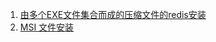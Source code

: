 1. [由多个EXE文件集合而成的压缩文件的redis安装](https://www.cnblogs.com/cang12138/p/8880776.html)  
2. [MSI 文件安装](https://www.jianshu.com/p/e16d23e358c0)
